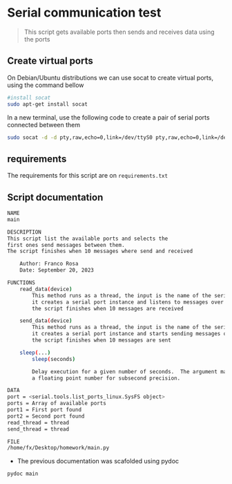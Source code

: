 # Serial communication test

> This script gets available ports then sends and receives data using the ports

## Create virtual ports

On Debian/Ubuntu distributions we can use socat to create virtual ports, using the command bellow

```bash
#install socat
sudo apt-get install socat
```

In a new terminal, use the following code to create a pair of serial ports connected between them

```bash
sudo socat -d -d pty,raw,echo=0,link=/dev/ttyS0 pty,raw,echo=0,link=/dev/ttyS1
```

## requirements
The requirements for this script are on `requirements.txt`

## Script documentation

```bash
NAME
main

DESCRIPTION
This script list the available ports and selects the
first ones send messages between them.
The script finishes when 10 messages where send and received

    Author: Franco Rosa
    Date: September 20, 2023

FUNCTIONS
    read_data(device)
        This method runs as a thread, the input is the name of the serial port
        it creates a serial port instance and listens to messages over it
        the script finishes when 10 messages are received

    send_data(device)
        This method runs as a thread, the input is the name of the serial port
        it creates a serial port instance and starts sending messages over it
        the script finishes when 10 messages are sent

    sleep(...)
        sleep(seconds)

        Delay execution for a given number of seconds.  The argument may be
        a floating point number for subsecond precision.

DATA
port = <serial.tools.list_ports_linux.SysFS object>
ports = Array of available ports
port1 = First port found
port2 = Second port found
read_thread = thread
send_thread = thread

FILE
/home/fx/Desktop/homework/main.py

```

- The previous documentation was scafolded using pydoc

```bash
pydoc main
```
